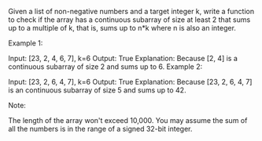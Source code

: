 Given a list of non-negative numbers and a target integer k, write a function to check if the array has a continuous subarray of size at least 2 that sums up to a multiple of k, that is, sums up to n\*k where n is also an integer.

Example 1:

Input: [23, 2, 4, 6, 7], k=6
Output: True
Explanation: Because [2, 4] is a continuous subarray of size 2 and sums up to 6.
Example 2:

Input: [23, 2, 6, 4, 7], k=6
Output: True
Explanation: Because [23, 2, 6, 4, 7] is an continuous subarray of size 5 and sums up to 42.

Note:

The length of the array won't exceed 10,000.
You may assume the sum of all the numbers is in the range of a signed 32-bit integer.
